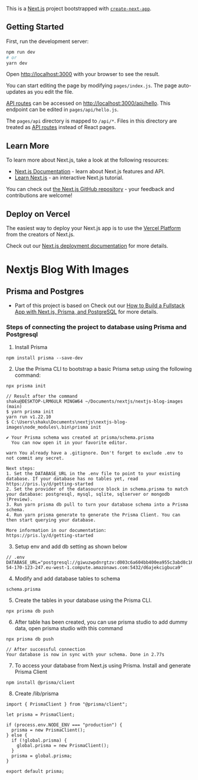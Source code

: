 This is a [Next.js](https://nextjs.org/) project bootstrapped with [`create-next-app`](https://github.com/vercel/next.js/tree/canary/packages/create-next-app).

## Getting Started

First, run the development server:

```bash
npm run dev
# or
yarn dev
```

Open [http://localhost:3000](http://localhost:3000) with your browser to see the result.

You can start editing the page by modifying `pages/index.js`. The page auto-updates as you edit the file.

[API routes](https://nextjs.org/docs/api-routes/introduction) can be accessed on [http://localhost:3000/api/hello](http://localhost:3000/api/hello). This endpoint can be edited in `pages/api/hello.js`.

The `pages/api` directory is mapped to `/api/*`. Files in this directory are treated as [API routes](https://nextjs.org/docs/api-routes/introduction) instead of React pages.

## Learn More

To learn more about Next.js, take a look at the following resources:

- [Next.js Documentation](https://nextjs.org/docs) - learn about Next.js features and API.
- [Learn Next.js](https://nextjs.org/learn) - an interactive Next.js tutorial.

You can check out [the Next.js GitHub repository](https://github.com/vercel/next.js/) - your feedback and contributions are welcome!

## Deploy on Vercel

The easiest way to deploy your Next.js app is to use the [Vercel Platform](https://vercel.com/new?utm_medium=default-template&filter=next.js&utm_source=create-next-app&utm_campaign=create-next-app-readme) from the creators of Next.js.

Check out our [Next.js deployment documentation](https://nextjs.org/docs/deployment) for more details.

# Nextjs Blog With Images

## Prisma and Postgres

- Part of this project is based on Check out our [How to Build a Fullstack App with Next.js, Prisma, and PostgreSQL](https://vercel.com/guides/nextjs-prisma-postgres) for more details.

### Steps of connecting the project to database using Prisma and Postgresql

1. Install Prisma

```
npm install prisma --save-dev
```

2. Use the Prisma CLI to bootstrap a basic Prisma setup using the following command:

```
npx prisma init

// Result after the command
shaku@DESKTOP-LRM6ULR MINGW64 ~/Documents/nextjs/nextjs-blog-images (main)
$ yarn prisma init
yarn run v1.22.10
$ C:\Users\shaku\Documents\nextjs\nextjs-blog-images\node_modules\.bin\prisma init

✔ Your Prisma schema was created at prisma/schema.prisma
  You can now open it in your favorite editor.

warn You already have a .gitignore. Don't forget to exclude .env to not commit any secret.

Next steps:
1. Set the DATABASE_URL in the .env file to point to your existing database. If your database has no tables yet, read https://pris.ly/d/getting-started
2. Set the provider of the datasource block in schema.prisma to match your database: postgresql, mysql, sqlite, sqlserver or mongodb (Preview).
3. Run yarn prisma db pull to turn your database schema into a Prisma schema.
4. Run yarn prisma generate to generate the Prisma Client. You can then start querying your database.

More information in our documentation:
https://pris.ly/d/getting-started

```

3. Setup env and add db setting as shown below

```
// .env
DATABASE_URL="postgresql://giwuzwpdnrgtzv:d003c6a604bb400ea955c3abd8c16cc98f2d909283c322ebd8e9164b33ccdb75@ec2-54-170-123-247.eu-west-1.compute.amazonaws.com:5432/d6ajekcigbuca9"
```

4. Modify and add database tables to schema

```
schema.prisma
```

5. Create the tables in your database using the Prisma CLI.

```
npx prisma db push
```

6. After table has been created, you can use prisma studio to add dummy data, open prisma studio with this command

```
npx prisma db push

// After successful connection
Your database is now in sync with your schema. Done in 2.77s
```

7. To access your database from Next.js using Prisma. Install and generate Prisma Client

```
npm install @prisma/client
```

8. Create /lib/prisma

```
import { PrismaClient } from "@prisma/client";

let prisma = PrismaClient;

if (process.env.NODE_ENV === "production") {
  prisma = new PrismaClient();
} else {
  if (!global.prisma) {
    global.prisma = new PrismaClient();
  }
  prisma = global.prisma;
}

export default prisma;
```
